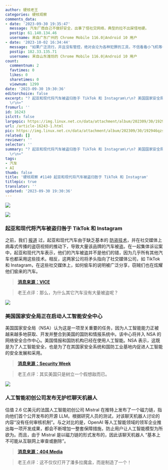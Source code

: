 ```yaml
---
author: 硬核老王
categories: 硬核观察
comments_data:
- date: '2023-09-30 19:35:47'
  message: 汽车厂商自己不做好安全，出事了怪社交网络，典型的拉不出屎怪地硬。
  postip: 61.140.134.46
  username: 来自广东广州的 Chrome Mobile 116.0|Android 10 用户
- date: '2023-10-02 16:34:44'
  message: "如果广泛流行，并且没有管控，绝对会沦为各种犯罪的工具，不信看看小飞机等一众前辈。<br />\r\n我们拭目以待"
  postip: 182.33.135.71
  username: 来自山东潍坊的 Chrome Mobile 116.0|Android 10 用户
count:
  commentnum: 2
  favtimes: 0
  likes: 0
  sharetimes: 0
  viewnum: 1299
date: '2023-09-30 19:30:36'
editorchoice: false
excerpt: "? 起亚和现代将汽车被盗归咎于 TikTok 和 Instagram\r\n? 美国国家安全局正在启动人工智能安全中心\r\n? 人工智能初创公司发布无护栏聊天机器人\r\n»
  \r\n»"
fromurl: ''
id: 16243
islctt: false
largepic: https://img.linux.net.cn/data/attachment/album/202309/30/192946qzsdndnnqnosmnad.jpg
url: /article-16243-1.html
pic: https://img.linux.net.cn/data/attachment/album/202309/30/192946qzsdndnnqnosmnad.jpg.thumb.jpg
related: []
reviewer: ''
selector: ''
summary: "? 起亚和现代将汽车被盗归咎于 TikTok 和 Instagram\r\n? 美国国家安全局正在启动人工智能安全中心\r\n? 人工智能初创公司发布无护栏聊天机器人\r\n»
  \r\n»"
tags:
- 汽车
- AI
thumb: false
title: '硬核观察 #1140 起亚和现代将汽车被盗归咎于 TikTok 和 Instagram'
titlepic: true
translator: ''
updated: '2023-09-30 19:30:36'
---
```


![](https://img.linux.net.cn/data/attachment/album/202309/30/192946qzsdndnnqnosmnad.jpg)


![](https://img.linux.net.cn/data/attachment/album/202309/30/192955edy5ri5dt99t9wgt.jpg)


### 起亚和现代将汽车被盗归咎于 TikTok 和 Instagram


之前，我们 [报道](/article-15704-1.html) 过，起亚和现代汽车由于缺乏基本的 [防盗技术](/article-15542-1.html)，并在社交媒体上病毒式传播的盗窃视频的推动下，导致大量该品牌的汽车被盗。在一起集体诉讼案中，起亚和现代汽车表示，他们的汽车被盗并不是他们的错，因为几乎所有其他汽车也都采用这些技术。相反，这两家公司将矛头指向了社交媒体公司，如 TikTok 和 Instagram，在这些社交媒体上，如何偷车的说明被广泛分享，窃贼们也在炫耀他们偷来的汽车。



> 
> **[消息来源：VICE](https://www.vice.com/en/article/bvj5jv/kia-and-hyundai-blame-tiktok-and-instagram-for-their-cars-getting-stolen)**
> 
> 
> 



> 
> 老王点评：那么，为什么其它汽车没有大量被盗呢？
> 
> 
> 


![](https://img.linux.net.cn/data/attachment/album/202309/30/193010qbv0siz000c6m100.jpg)


### 美国国家安全局正在启动人工智能安全中心


美国国家安全局（NSA）认为这是一项至关重要的任务，因为人工智能能力正被越来越多地获取、开发并整合到美国的国防和情报系统中。该中心将并入 NSA 的网络安全合作中心。美国情报和国防机构已经在使用人工智能。NSA 表示，这既是为了人工智能安全，也是为了在其国家安全系统和国防工业基地内促进人工智能的安全发展和采用。



> 
> **[消息来源：Security Week](https://www.securityweek.com/national-security-agency-is-starting-an-artificial-intelligence-security-center/)**
> 
> 
> 



> 
> 老王点评：其实美国只是树立一个假想敌而已。
> 
> 
> 


![](https://img.linux.net.cn/data/attachment/album/202309/30/193022t0nq69z8kq81qv8n.jpg)


### 人工智能初创公司发布无护栏聊天机器人


估值 2.6 亿美元的法国人工智能初创公司 Mistral 在推特上发布了一个磁力链，指向他们首个公开发布的开源 LLM。根据研究人员的测试，对该聊天机器人讨论的内容“没有任何审核机制”。与之对比的是，OpenAI 等人工智能领域的领军企业推出每一项开发成果，都会不断增加一整套保障措施，防止用户让人工智能模型为所欲为。而且，由于 Mistral 是以磁力链的形式发布的，因此该聊天机器人 “基本上不可能从互联网上审查或删除”。



> 
> **[消息来源：404 Media](https://www.404media.co/260-million-ai-company-releases-chatbot-that-gives-detailed-instructions-on-murder-ethnic-cleansing/)**
> 
> 
> 



> 
> 老王点评：这不仅仅打开了潘多拉魔盒，而是制造了一个！
> 
> 
>